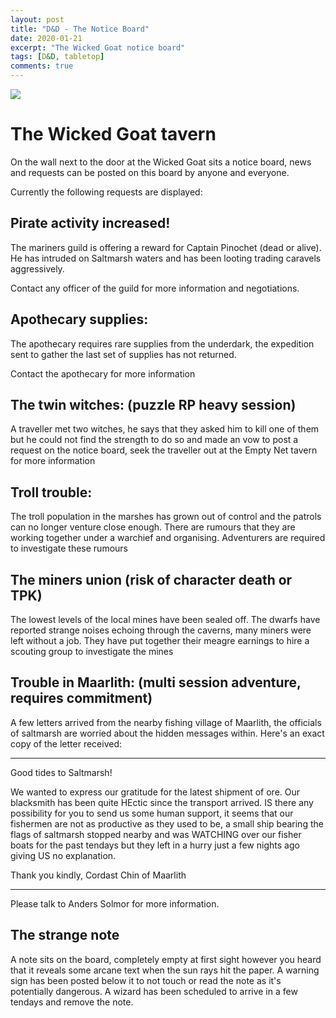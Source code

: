 ```yaml
---
layout: post
title: "D&D - The Notice Board"
date: 2020-01-21
excerpt: "The Wicked Goat notice board"
tags: [D&D, tabletop]
comments: true
---
```


<img src=https://www.elventower.com/wp-content/uploads/2018/06/thumbnail.jpg />

# The Wicked Goat tavern

On the wall next to the door at the Wicked Goat sits a notice board, news and requests can be posted on this board by anyone and everyone.

Currently the following requests are displayed:

## Pirate activity increased!

The mariners guild is offering a reward for Captain Pinochet (dead or alive). He has intruded on Saltmarsh waters and has been looting trading caravels aggressively. 

Contact any officer of the guild for more information and negotiations.

## Apothecary supplies: 

The apothecary requires rare supplies from the underdark, the expedition sent to gather the last set of supplies has not returned. 

Contact the apothecary for more information

## The twin witches: (puzzle RP heavy session)

A traveller met two witches, he says that they asked him to kill one of them but he could not find the strength to do so and made an vow to post a request on the notice board, seek the traveller out at the Empty Net tavern for more information

## Troll trouble:
The troll population in the marshes has grown out of control and the patrols can no longer venture close enough. There are rumours that they are working together under a warchief and organising. Adventurers are required to investigate these rumours


## The miners union (risk of character death or TPK)
The lowest levels of the local mines have been sealed off. The dwarfs have reported strange noises echoing through the caverns, many miners were left without a job. They have put together their meagre earnings to hire a scouting group to investigate the mines

## Trouble in Maarlith: (multi session adventure, requires commitment)
A few letters arrived from the nearby fishing village of Maarlith, the officials of saltmarsh are worried about the hidden messages within.
Here's an exact copy of the letter received:

***
Good tides to Saltmarsh!

We wanted to express our gratitude for the latest shipment of ore. 
Our blacksmith has been quite HEctic since the transport arrived. 
IS there any possibility for you to send us some human support, it seems that our fishermen are not as productive as they used to be, a small ship bearing the flags of saltmarsh stopped nearby and was WATCHING over our fisher boats for the past tendays but they left in a hurry just a few nights ago giving US no explanation.

Thank you kindly, 
Cordast Chin of Maarlith
***

Please talk to Anders Solmor for more information.

## The strange note
A note sits on the board, completely empty at first sight however you heard that it reveals some arcane text when the sun rays hit the paper. A warning sign has been posted below it to not touch or read the note as it's potentially dangerous. A wizard has been scheduled to arrive in a few tendays and remove the note.